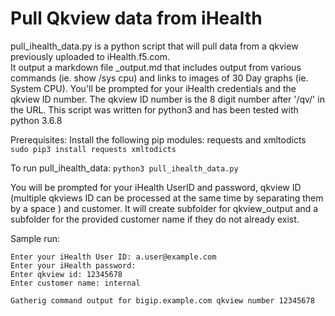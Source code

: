 # Pull Qkview data from iHealth

pull_ihealth_data.py is a python script that will pull data from a qkview previously uploaded to iHealth.f5.com.  
It output a markdown file <device name>_output.md that includes output from various commands (ie. show /sys cpu) and links to images of 30 Day graphs (ie. System CPU).
You'll be prompted for your iHealth credentials and the qkview ID number. The qkview ID number is the 8 digit number after '/qv/' in the URL. 
This script was written for python3 and has been tested with python 3.6.8

Prerequisites:
Install the following pip modules:  requests and xmltodicts
`sudo pip3 install requests xmltodicts`


To run pull_ihealth_data:
`python3 pull_ihealth_data.py`

You will be prompted for your iHealth UserID and password, qkview ID  (multiple qkviews ID can be processed at the same time by separating them by a space ) and customer.
It will create subfolder for qkview_output and a subfolder for the provided customer name if they do not already exist.


Sample run:
```$ python3 pull_ihealth_data.py
Enter your iHealth User ID: a.user@example.com
Enter your iHealth password: 
Enter qkview id: 12345678
Enter customer name: internal

Gatherig command output for bigip.example.com qkview number 12345678
```

